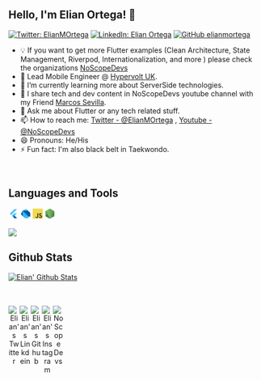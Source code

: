## Hello, I'm Elian Ortega! 👋

<!-- <p align="left"> <img src="https://komarev.com/ghpvc/?username=elian-ortega&label=Views&color=blue&style=plastic" alt="elian-ortega" /> </p> -->

[![Twitter: ElianMOrtega](https://img.shields.io/twitter/follow/ElianMOrtega?style=social)](https://www.elianortega.dev/twitter)
[![LinkedIn: Elian Ortega](https://img.shields.io/badge/ElianOrtega-blue?style=flat-square&logo=Linkedin&logoColor=white&link=www.linkedin.com/in/elian-ortega/)](https://www.elianortega.dev/linkedin)
[![GitHub elianmortega](https://img.shields.io/github/followers/elianmortega?label=follow&style=social)](https://github.com/elianortega)

- 💡 If you want to get more Flutter examples (Clean Architecture, State Management, Riverpod, Internationalization, and more ) please check the organizations [NoScopeDevs](https://github.com/NoScopeDevs)
- 🔭 Lead Mobile Engineer @ [Hypervolt UK](https://hypervolt.co.uk).
- 🌱 I’m currently learning more about ServerSide technologies.
- 👯 I share tech and dev content in NoScopeDevs youtube channel with my Friend [Marcos Sevilla](https://github.com/marcossevilla/marcossevilla).
- 💬 Ask me about Flutter or any tech related stuff.
- 📫 How to reach me: [Twitter - @ElianMOrtega](https://twitter.com/ElianMOrtega) , [Youtube - @NoScopeDevs](https://www.youtube.com/channel/UCPz6bJ3DptMMXu7_hMb1oJQ)
- 😄 Pronouns: He/His
- ⚡ Fun fact: I'm also black belt in Taekwondo.

<br/>

## Languages and Tools

<code><img height="20" src="https://raw.githubusercontent.com/github/explore/80688e429a7d4ef2fca1e82350fe8e3517d3494d/topics/flutter/flutter.png"></code>
<code><img height="20" src="https://raw.githubusercontent.com/github/explore/80688e429a7d4ef2fca1e82350fe8e3517d3494d/topics/dart/dart.png"></code>
<code><img height="20" src="https://raw.githubusercontent.com/github/explore/80688e429a7d4ef2fca1e82350fe8e3517d3494d/topics/javascript/javascript.png"></code>
<code><img height="20" src="https://raw.githubusercontent.com/github/explore/80688e429a7d4ef2fca1e82350fe8e3517d3494d/topics/nodejs/nodejs.png"></code>    

<a href="https://github.com/elianmortega">
  <img align="center" src="https://github-readme-stats.vercel.app/api/top-langs/?username=elianmortega&theme=light&hide_langs_below=1" />
</a>

## Github Stats

[![Elian' Github Stats](https://github-readme-stats.vercel.app/api?username=elianmortega&count_private=true&theme=default&show_icons=true)](https://github.com/elianmortega)

<div align="center">

<br/>
<br/>

<a href="https://twitter.com/ElianMOrtega">
  <img align="left" alt="Elian's Twitter" width="22px" src="https://cdn.jsdelivr.net/npm/simple-icons@v3/icons/twitter.svg" />
</a>
<a href="https://www.linkedin.com/in/elianortega">
  <img align="left" alt="Elian's Linkdein" width="22px" src="https://cdn.jsdelivr.net/npm/simple-icons@v3/icons/linkedin.svg" />
</a>
<a href="https://github.com/elianortega">
  <img align="left" alt="Elian's Github" width="22px" src="https://cdn.jsdelivr.net/npm/simple-icons@v3/icons/github.svg" />
</a>

<a href="https://www.instagram.com/elian.ortega.nca/">
  <img align="left" alt="Elian's Instagram" width="22px" src="https://cdn.jsdelivr.net/npm/simple-icons@v3/icons/instagram.svg" />
</a>
<a href="https://www.youtube.com/channel/UCPz6bJ3DptMMXu7_hMb1oJQ">
  <img align="left" alt="No Scope Devs" width="22px" src="https://cdn.jsdelivr.net/npm/simple-icons@v3/icons/youtube.svg" />
</a>

</div>
